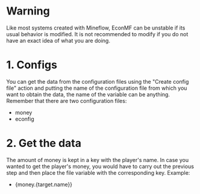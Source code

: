 # Warning
Like most systems created with Mineflow, EconMF can be unstable if its usual behavior is modified. It is not recommended to modify if you do not have an exact idea of what you are doing.

# 1. Configs
You can get the data from the configuration files using the "Create config file" action and putting the name of the configuration file from which you want to obtain the data, the name of the variable can be anything. Remember that there are two configuration files:
- money
- econfig

# 2. Get the data
The amount of money is kept in a key with the player's name. In case you wanted to get the player's money, you would have to carry out the previous step and then place the file variable with the corresponding key. Example:
- {money.{target.name}}
